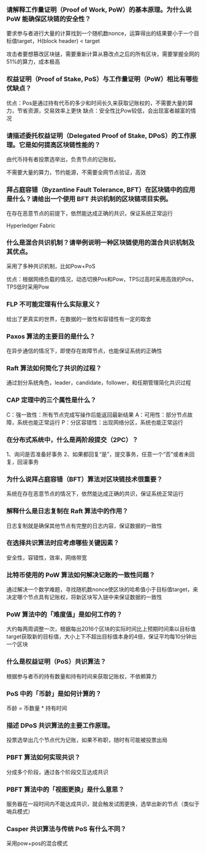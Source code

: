 ### 请解释工作量证明（Proof of Work, PoW）的基本原理。为什么说 PoW 能确保区块链的安全性？

要求参与者进行大量的计算找到一个随机数nonce，运算得出的结果要小于一个目标值target，H(block header) < target

攻击者要想篡改区块链，需要重新计算从篡改点之后的所有区块，需要掌握全网的51%的算力，成本极高

### 权益证明（Proof of Stake, PoS）与工作量证明（PoW）相比有哪些优缺点？

优点：Pos是通过持有代币的多少和时间长久来获取记账权的，不需要大量的算力，节省资源，交易效率上更快
缺点：安全性比Pow较低，会出现富者越富的情况

### 请描述委托权益证明（Delegated Proof of Stake, DPoS）的工作原理。它是如何提高区块链性能的？

由代币持有者投票选举出，负责节点的记账权。

不需要大量的算力，节约能源，不需要全网节点验证，高效

### 拜占庭容错（Byzantine Fault Tolerance, BFT）在区块链中的应用是什么？请给出一个使用 BFT 共识机制的区块链项目实例。

在存在恶意节点的前提下，依然能达成正确的共识，保证系统正常运行

Hyperledger Fabric

### 什么是混合共识机制？请举例说明一种区块链使用的混合共识机制及其优点。

采用了多种共识机制，比如Pow+PoS

优点：根据网络负载的情况，动态切换Pos和Pow，TPS过高时采用高效的Pos，TPS低时采用Pow

### FLP 不可能定理有什么实际意义？

给出了更真实的世界，在数据的一致性和容错性有一定的取舍

### Paxos 算法的主要目的是什么？

在异步通信的情况下，即使存在故障节点，也能保证系统的正确性

### Raft 算法如何简化了共识的过程？

通过划分系统角色，leader，candidate，follower，和任期管理简化共识过程

### CAP 定理中的三个属性是什么？

C：强一致性：所有节点完成写操作后能返回最新结果
A：可用性：部分节点故障，系统也能正常运行
P：分区容错性：出现网络分区，系统也能正常运行

### 在分布式系统中，什么是两阶段提交（2PC）？

1、询问是否准备好事务
2、如果都回复“是”，提交事务，任意一个“否”或者未回复，回滚事务

### 为什么说拜占庭容错（BFT）算法对区块链技术很重要？

系统在存在恶意节点的情况下，依然能达成正确的共识，保证系统正常运行

### 解释什么是日志复制在 Raft 算法中的作用？

日志复制就是确保其他节点有完整的日志内容，保证数据的一致性

### 在选择共识算法时应考虑哪些关键因素？

安全性，容错性，效率，网络带宽

### 比特币使用的 PoW 算法如何解决记账的一致性问题？

通过解决一个数学难题，寻找随机数nonce使区块的哈希值小于目标值target，来决定哪个节点具有记账权，将新区块写入链中来保证数据的一致性

### PoW 算法中的「难度值」是如何工作的？

大约每两周调整一次，根据每出2016个区块的实际时间比上预期时间乘以目标值target获取新的目标值，大小上下不超出目标值本身的4倍，保证平均每10分钟出一个区块

### 什么是权益证明（PoS）共识算法？

根据参与者币的持有数量和持有时间来获取记账权，不依赖算力

### PoS 中的「币龄」是如何计算的？

币龄 = 币数量 * 持有时间

### 描述 DPoS 共识算法的主要工作原理。

投票选举出几个节点代为记账，如果不称职，随时有可能被投票出局

### PBFT 算法如何实现共识？

分成多个阶段，通过各个阶段交互达成共识

### PBFT 算法中的「视图更换」是什么意思？

服务器在一段时间内不能达成共识，就会触发试图更换，选举出新的节点（类似于哨兵模式）

### Casper 共识算法与传统 PoS 有什么不同？
采用pow+pos的混合模式

